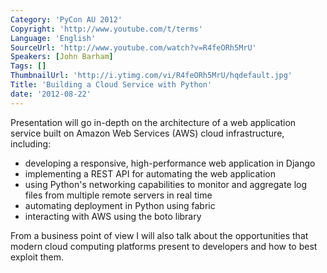 ```yaml
---
Category: 'PyCon AU 2012'
Copyright: 'http://www.youtube.com/t/terms'
Language: 'English'
SourceUrl: 'http://www.youtube.com/watch?v=R4feORh5MrU'
Speakers: [John Barham]
Tags: []
ThumbnailUrl: 'http://i.ytimg.com/vi/R4feORh5MrU/hqdefault.jpg'
Title: 'Building a Cloud Service with Python'
date: '2012-08-22'
---
```

Presentation will go in-depth on the architecture of a web application service
built on Amazon Web Services (AWS) cloud infrastructure, including:

  * developing a responsive, high-performance web application in Django
  * implementing a REST API for automating the web application
  * using Python's networking capabilities to monitor and aggregate log files from multiple remote servers in real time
  * automating deployment in Python using fabric
  * interacting with AWS using the boto library

From a business point of view I will also talk about the opportunities that
modern cloud computing platforms present to developers and how to best exploit
them.
